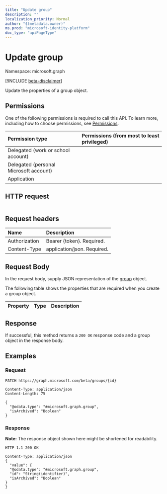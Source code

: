 ```yaml
---
title: "Update group"
description: ""
localization_priority: Normal
author: "$(metadata.owner)"
ms.prod: "microsoft-identity-platform"
doc_type: "apiPageType"
---
```


# Update group

Namespace: microsoft.graph

[!INCLUDE [beta-disclaimer](../../includes/beta-disclaimer.md)]

Update the properties of a group object.

## Permissions

One of the following permissions is required to call this API. To learn more, including how to choose permissions, see [Permissions](/graph/permissions-reference).

| Permission type                        | Permissions (from most to least privileged) |
| :------------------------------------- | :------------------------------------------ |
| Delegated (work or school account)     |                                             |
| Delegated (personal Microsoft account) |                                             |
| Application                            |                                             |

## HTTP request

<!-- {
  "blockType": "ignored"
}
-->

```http

```

## Request headers

| Name          | Description                 |
| :------------ | :-------------------------- |
| Authorization | Bearer {token}. Required.   |
| Content-Type  | application/json. Required. |

## Request Body

In the request body, supply JSON representation of the [group](../resources/-group.md) object.

<!-- Actions and Functions -->

<!-- CRUD Methods -->

The following table shows the properties that are required when you create a group object.

| Property | Type | Description |
| :------- | :--- | :---------- |

## Response

If successful, this method returns a `200 OK` response code and a group object in the response body.

## Examples

### Request

<!-- {
  "blockType": "request",
  "name": "update_group"
}
-->

```http
PATCH https://graph.microsoft.com/beta/groups/{id}

Content-Type: application/json
Content-Length: 75

{
  "@odata.type": "#microsoft.graph.group",
  "isArchived": "Boolean"
}

```

### Response

**Note:** The response object shown here might be shortened for readability.

<!-- {
  "blockType": "response",
  "truncated": true,
  "@odata.type": "Microsoft.Teams.GraphSvc.group"
}
-->

```http
HTTP 1.1 200 OK

Content-Type: application/json
{
  "value": {
  "@odata.type": "#microsoft.graph.group",
  "id": "String(identifier)",
  "isArchived": "Boolean"
}
}

```
